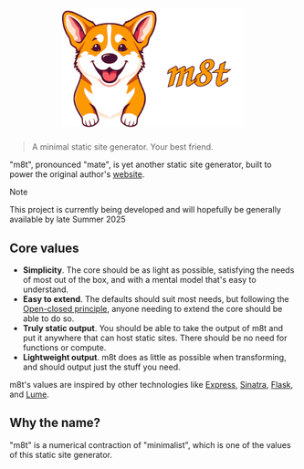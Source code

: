 <h1 align="center">
	<img width="320" src="assets/logo.svg" alt="m8t">
</h1>

> A minimal static site generator. Your best friend.

"m8t", pronounced "mate", is yet another static site generator, built to power the original author's
[website](https://gedge.ca).

<!-- prettier-ignore-start -->
> [!NOTE]
> This project is currently being developed and will hopefully be generally available by late Summer 2025
<!-- prettier-ignore-end -->

## Core values

- **Simplicity**. The core should be as light as possible, satisfying the needs of most out of the box, and with a
  mental model that's easy to understand.
- **Easy to extend**. The defaults should suit most needs, but following the
  [Open-closed principle](https://en.wikipedia.org/wiki/Open%E2%80%93closed_principle), anyone needing to extend the
  core should be able to do so.
- **Truly static output**. You should be able to take the output of m8t and put it anywhere that can host static sites.
  There should be no need for functions or compute.
- **Lightweight output**. m8t does as little as possible when transforming, and should output just the stuff you need.

m8t's values are inspired by other technologies like [Express](https://expressjs.com/),
[Sinatra](https://sinatrarb.com/), [Flask](https://flask.palletsprojects.com/en/stable/), and
[Lume](https://lume.land/).

## Why the name?

"m8t" is a numerical contraction of "minimalist", which is one of the values of this static site generator.
